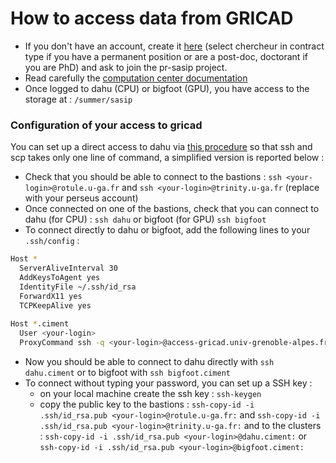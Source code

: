 # How to access data from GRICAD

 - If you don't have an account, create it [here](https://perseus.univ-grenoble-alpes.fr/create-account/portal) (select chercheur in contract type if you have a permanent position or are a post-doc, doctorant if you are PhD) and ask to join the pr-sasip project.
 - Read carefully the [computation center documentation](https://gricad-doc.univ-grenoble-alpes.fr/en/)
 - Once logged to dahu (CPU) or bigfoot (GPU), you have access to the storage at : ```/summer/sasip```


### Configuration of your access to gricad

You can set up a direct access to dahu via [this procedure](https://gricad-doc.univ-grenoble-alpes.fr/en/hpc/connexion/#connecting-to-the-gateways-without-a-password) so that ssh and scp takes only one line of command, a simplified version is reported below :

  - Check that you should be able to connect to the bastions : ```ssh <your-login>@rotule.u-ga.fr``` and ```ssh <your-login>@trinity.u-ga.fr``` (replace <your-login> with your perseus account)
  - Once connected on one of the bastions, check that you can connect to dahu (for CPU) : ```ssh dahu``` or bigfoot (for GPU) ```ssh bigfoot```
  - To connect directly to dahu or bigfoot, add the following lines to your ```.ssh/config``` :

```bash
Host *
  ServerAliveInterval 30
  AddKeysToAgent yes
  IdentityFile ~/.ssh/id_rsa
  ForwardX11 yes
  TCPKeepAlive yes
 
Host *.ciment
  User <your-login>
  ProxyCommand ssh -q <your-login>@access-gricad.univ-grenoble-alpes.fr "nc -w 60 `basename %h .ciment` %p"
```

  - Now you should be able to connect to dahu directly with ```ssh dahu.ciment``` or to bigfoot with ```ssh bigfoot.ciment```
  - To connect without typing your password, you can set up a SSH key :
    - on your local machine create the ssh key : ```ssh-keygen```
    - copy the public key to the bastions : ```ssh-copy-id -i .ssh/id_rsa.pub <your-login>@rotule.u-ga.fr:``` and  ```ssh-copy-id -i .ssh/id_rsa.pub <your-login>@trinity.u-ga.fr:``` and to the clusters : ```ssh-copy-id -i .ssh/id_rsa.pub <your-login>@dahu.ciment:``` or ```ssh-copy-id -i .ssh/id_rsa.pub <your-login>@bigfoot.ciment:```



